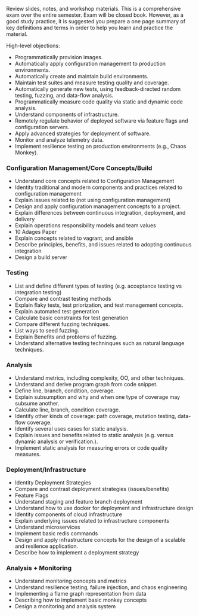 Review slides, notes, and workshop materials. This is a comprehensive exam over the entire semester. Exam will be closed book. However, as a good study practice, it is suggested you prepare a one page summary of key definitions and terms in order to help you learn and practice the material.

High-level objections:

* Programmatically provision images.
* Automatically apply configuration management to production environments.
* Automatically create and maintain build environments.
* Maintain test suites and measure testing quality and coverage.
* Automatically generate new tests, using feedback-directed random testing, fuzzing, and data-flow analysis.
* Programmatically measure code quality via static and dynamic code analysis.
* Understand components of infrastructure.
* Remotely regulate behavior of deployed software via feature flags and configuration servers.
* Apply advanced strategies for deployment of software.
* Monitor and analyze telemetry data.
* Implement resilience testing on production environments (e.g., Chaos Monkey).


### Configuration Management/Core Concepts/Build

* Understand core concepts related to Configuration Management
* Identity traditional and modern components and practices related to configuration management
* Explain issues related to (not using configuration management)
* Design and apply configuration management concepts to a project.
* Explain differences between continuous integration, deployment, and delivery
* Explain operations responsibility models and team values
* 10 Adages Paper
* Explain concepts related to vagrant, and ansible
* Describe principles, benefits, and issues related to adopting continuous integration
* Design a build server

### Testing

* List and define different types of testing (e.g. acceptance testing vs integration testing)
* Compare and contrast testing methods
* Explain flaky tests, test priorization, and test management concepts.
* Explain automated test generation 
* Calculate basic constraints for test generation
* Compare different fuzzing techniques.
* List ways to seed fuzzing.
* Explain Benefits and problems of fuzzing.
* Understand alternative testing techninques such as natural language techniques.

### Analysis

* Understand metrics, including complexity, OO, and other techniques.
* Understand and derive program graph from code snippet.
* Define line, branch, condition, coverage.
* Explain subsumption and why and when one type of coverage may subsume another.
* Calculate line, branch, condition coverage.
* Identify other kinds of coverage: path coverage, mutation testing, data-flow coverage.
* Identify several uses cases for static analysis.
* Explain issues and benefits related to static analysis (e.g. versus dynamic analysis or verification.).
* Implement static analysis for measuring errors or code quality measures.


### Deployment/Infrastructure

* Identity Deployment Strategies
* Compare and contrast deployment strategies (issues/benefits)
* Feature Flags
* Understand staging and feature branch deployment
* Understand how to use docker for deployment and infrastructure design
* Identity components of cloud infrastructure
* Explain underlying issues related to infrastructure components
* Understand microservices
* Implement basic redis commands
* Design and apply infrastructure concepts for the design of a scalable and resilence application.
* Describe how to implement a deployment strategy

### Analysis + Monitoring

* Understand monitoring concepts and metrics
* Understand resilience testing, failure injection, and chaos engineering
* Implementing a flame graph representation from data
* Describing how to implement basic monkey concepts
* Design a monitoring and analysis system
